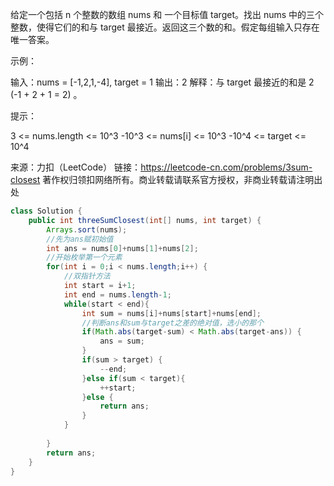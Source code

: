 给定一个包括 n 个整数的数组 nums 和 一个目标值 target。找出 nums 中的三个整数，使得它们的和与 target 最接近。返回这三个数的和。假定每组输入只存在唯一答案。

 

示例：

输入：nums = [-1,2,1,-4], target = 1
输出：2
解释：与 target 最接近的和是 2 (-1 + 2 + 1 = 2) 。


提示：

3 <= nums.length <= 10^3
-10^3 <= nums[i] <= 10^3
-10^4 <= target <= 10^4

来源：力扣（LeetCode）
链接：https://leetcode-cn.com/problems/3sum-closest
著作权归领扣网络所有。商业转载请联系官方授权，非商业转载请注明出处

```java
class Solution {
    public int threeSumClosest(int[] nums, int target) {
        Arrays.sort(nums);
        //先为ans赋初始值
        int ans = nums[0]+nums[1]+nums[2];
        //开始枚举第一个元素
        for(int i = 0;i < nums.length;i++) {
            //双指针方法
            int start = i+1;
            int end = nums.length-1;
            while(start < end){
                int sum = nums[i]+nums[start]+nums[end];
                //判断ans和sum与target之差的绝对值，选小的那个
                if(Math.abs(target-sum) < Math.abs(target-ans)) {
                    ans = sum;
                }
                if(sum > target) {
                    --end;
                }else if(sum < target){
                    ++start;
                }else {
                    return ans;
                }
            }
            
        }
        return ans;
    }
}
```

